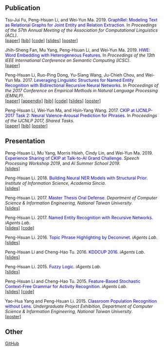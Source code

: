 ## Publication

Tsu-Jui Fu, Peng-Hsuan Li, and Wei-Yun Ma. 2019. <span style="color:#0000C0">GraphRel: Modeling Text as Relational Graphs for Joint Entity and Relation Extraction.</span> In *Proceedings of the 57th Annual Meeting of the Association for Computational Linguistics (ACL)*.<br />
[[paper](https://www.aclweb.org/anthology/P19-1136)]
[[bib](https://www.aclweb.org/anthology/papers/P/P19/P19-1136.bib)]
[[code](https://github.com/tsujuifu/pytorch_graph-rel)]
[[slides](../doc/graphrel_slides.pdf)]
[[poster](../doc/graphrel_poster.pdf)]

Jhih-Sheng Fan, Mu Yang, Peng-Hsuan Li, and Wei-Yun Ma. 2019. <span style="color:#0000C0">HWE: Word Embedding with Heterogeneous Features.</span> In *Proceedings of the 13th IEEE International Conference on Semantic Computing (ICSC)*.<br />
[[paper]](../doc/hwe_icsc2019.pdf)

Peng-Hsuan Li, Ruo-Ping Dong, Yu-Siang Wang, Ju-Chieh Chou, and Wei-Yun Ma. 2017. <span style="color:#0000C0">Leveraging Linguistic Structures for Named Entity Recognition with Bidirectional Recursive Neural Networks.</span> In *Proceedings of the 2017 Conference on Empirical Methods in Natural Language Processing (EMNLP)*.<br />
[[paper]](https://www.aclweb.org/anthology/D17-1282)
[[appendix]](https://www.aclweb.org/anthology/attachments/D17-1282.Attachment.zip)
[[bib]](https://www.aclweb.org/anthology/papers/D/D17/D17-1282.bib)
[[code]](https://github.com/jacobvsdanniel/tf_rnn)
[[slides]](../doc/rnn_ner_slides.pdf)
[[poster]](../doc/rnn_ner_poster.pdf)

Peng-Hsuan Li, Wei-Yun Ma, and Hsin-Yang Wang. 2017. <span style="color:#0000C0">CKIP at IJCNLP-2017 Task 2: Neural Valence-Arousal Prediction for Phrases.</span> In *Proceedings of the IJCNLP 2017, Shared Tasks*.<br />
[[paper]](https://www.aclweb.org/anthology/I17-4014)
[[bib]](https://www.aclweb.org/anthology/papers/I/I17/I17-4014.bib)
[[poster]](../doc/CKIP_DSAP.pdf)

## Presentation

Peng-Hsuan Li, Mu Yang, Morris Hsieh, Cindy Lin, and Wei-Yun Ma. 2019. <span style="color:#0000C0">Experience Sharing of CKIP at Talk-to-AI Grand Challenge.</span> *Speech Processing Workshop 2019*, and *AI Summer School 2019*.<br />
[[slides]](../doc/fgc_aiss_v3.pdf)

Peng-Hsuan Li. 2018. <span style="color:#0000C0">Building Neural NER Models with Structural Prior.</span> *Institute of Information Science, Academia Sincia*.<br />
[[slides]](../doc/Building_Neural_NER_Models_with_Structural_Prior.pdf)

Peng-Hsuan Li. 2017. <span style="color:#0000C0">Master Thesis Oral Defense.</span> *Department of Computer Science & Information Engineering, National Taiwan University*.<br />
[[slides]](../doc/master_thesis_oral_defense.pdf)

Peng-Hsuan Li. 2017. <span style="color:#0000C0">Named Entity Recognition with Recursive Networks.</span> *iAgents Lab*.<br />
[[slides]](../doc/rnn_for_ner.pdf)
[[code]](https://github.com/jacobvsdanniel/tf_rnn)

Peng-Hsuan Li. 2016. <span style="color:#0000C0">Topic Phrase Highlighting by Deconvnet.</span> *iAgents Lab*.<br />
[[slides]](../doc/topic_phrase_highlighting_by_deconvnet.pdf)

Peng-Hsuan Li and Cheng-Hao Tu. 2016. <span style="color:#0000C0">KDDCUP 2016.</span> *iAgents Lab*.<br />
[[slides]](../doc/kdd_cup_2016.pdf)

Peng-Hsuan Li. 2015. <span style="color:#0000C0">Fuzzy Logic.</span> *iAgents Lab*.<br />
[[slides]](../doc/fuzzy_logic_2015-1201.pdf)

Peng-Hsuan Li and Cheng-Hao Tu. 2015. <span style="color:#0000C0">Feature-Based Stochastic Context-Free Grammar for Activity Recognition.</span> *iAgents Lab*.<br />
[[slides]](../doc/fscfg_2015-10-13.pdf)
[[code]](https://bitbucket.org/jacobvsdanniel/feature-based-context-free-grammar-library)

Yao-Hua Yang and Peng-Hsuan Li. 2015. <span style="color:#0000C0">Classroom Population Recognition without Lens.</span> *Undergraduate Project Exhibition, Department of Computer Science & Information Engineering, National Taiwan University*.<br />
[[poster]](../doc/classroom_population_recognition.pdf)

## Other

[GitHub](https://github.com/jacobvsdanniel)<br />
